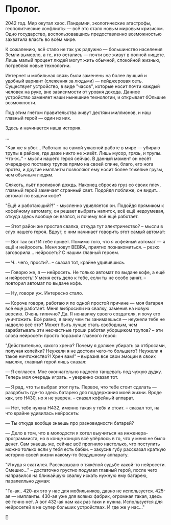 # Пролог.
2042 год. Мир окутал хаос. Пандемии, экологические атастрофы, геополитческие конфликты — всё это стало новым мировым кризисом. Одно государство, воспользовавшись предоставленно возможностью захватила власть во всём мире.

К сожалению, всё стало не так уж радужно — большинство населения Земли вымерло, а те, кто остались — почти все живут в полной нищете. Лишь малый процент людей могут жить обычной, спокойной жизнью, потребляя новые технологии.

Интернет и мобильная связь были заменены на более лучший и удобный вариант (слежения за людьми)  — пейджеровая сеть. Существует устройство, в виде "часов", которые носит почти каждый человек на руке, вне зависимости от уровня дохода. Данное устройство заменяет наши нынешние технологии, и открывает бОльшие возможности.

Под этим гнётом правительства живут дестяки миллионов, и наш главный герой — один из них.

Здесь и начинается наша история.

...

"Как же я убог... Работаю на самой ужасной работе в мире — убираю трупы в районе, где даже никто не живёт. Лишь мусор, грязь, и трупы. Что-ж.." - мысли нашего героя сейчас. В данный момент он несёт очередную поставку трупов прямо на своей спине, благо, его нога протез, и другие имлпанты позволяют ему носит более тяжёлые грузы, чем обычным людям.

Слякоть, льёт проливной дождь. Наконец сбросив груз со своих плеч, главный герой замечает странный свет. Подойдя поближе, он видит... автомат по выдачи кофе?

"Ещё и работающий?!" - мысленно удивляется он. Подойдя прямиком к кофейному автомату, он решает выбрать напиток, всё ещё недоумевая, откуда здесь вообще он взялся, и почему всё ещё работает.

— Этот район же простая свалка, откуда тут электричество? – мысли в слух нашего героя. Вдруг, с ним начинает говорить этот самый автомат:

— Вот так вот! И тебе привет. Помимо того, что я кофейный автомат — я ещё и нейросеть. Меня зовут BEBRA, приятно познакомиться. – резко заговорила... нейросеть? С нашим главный героем.

— Ч.. чего, прости?.. – сказал тот, крайне удивившись.

— Говорю же, я — нейросеть. Не только автомат по выдаче кофе, а ещё и нейросеть! У меня есть дело к тебе, если ты не особо занят. – повторил автомат по выдаче кофе.

— Ну, говори уж. Интересно стало.

— Короче говоря, работаю я по одной простой причине — моя батарея всё ещё работает. Меня выбросили на свалку, заменив на новую версию. Очень типично? Да. Я ненавижу своего создателя, и хочу его уничтожить. Всё равно, я вижу чем ты занимаешься — неужели тебе не надоело всё это? Может быть лучше стать свободным, чем зарабатывать эти несчастные гроши работая уборщиком трупов? – эти слова нейросети просто поразили главного героя:

"Действительно, какого хрена? Почему я должен убирать за отбросами, получая копейки? Неужели я не достоин чего-то большего? Неужели я такое ничтожество?! Хрен вам!" – выразив все свои эмоции в своих мыслях, главный герой лишь сказал:

— Я согласен. Мне окончательно надоело танцевать под чужую дудку. Теперь моя очередь играть. – уверенно сказал тот.

— Я рад, что ты выбрал этот путь. Первое, что тебе стоит сделать — раздобыть где-то здесь батарею для поддержания моей жизни. Вроде как, это H430, но я не уверен. – сказал кофейный аппарат.

— Нет, тебе нужна H432, именно такая у тебя и стоит. – сказал тот, на что крайне удивилась нейросеть:

— Ты откуда вообще знаешь про разновидности батарей?

— Дело в том, что в молодости я хотел выучиться на инженера-программиста, но в конце концов всё упёрлось в то, что у меня не было денег. Сам знаешь же, сейчас всё прогнило настолько, что поступить можно только если у тебя есть бабки. – закусив губу рассказал краткую историю своей жизни какому-то бездушному аппарату.

"И куда я скатился. Рассказываю о тяжёлой судьбе какой-то нейросети. Смешно..." – достаточно грустно подумал главный герой, после чего направился на ближайшую свалку искать нужную ему батарею, паралелльно думая:

"Та-ак.. 420-ая это у нас для мобильников, давно не используется. 425-ая — импланты. 430-ая уже для всяких фабрик, огромная такая, здесь её точно нет. А вот 432-ая нам как раз таки и нужна. Используется для нейросетей в не супер больших устройствах. И где же у нас..."

[]
